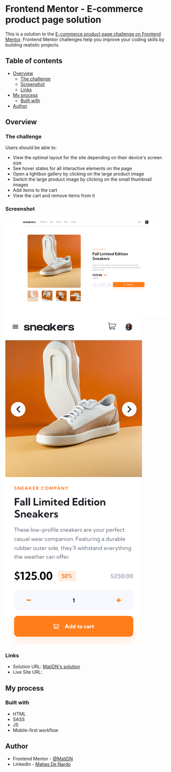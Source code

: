 # Frontend Mentor - E-commerce product page solution

This is a solution to the [E-commerce product page challenge on Frontend Mentor](https://www.frontendmentor.io/challenges/ecommerce-product-page-UPsZ9MJp6). Frontend Mentor challenges help you improve your coding skills by building realistic projects.

## Table of contents

- [Overview](#overview)
  - [The challenge](#the-challenge)
  - [Screenshot](#screenshot)
  - [Links](#links)
- [My process](#my-process)
  - [Built with](#built-with)
- [Author](#author)


## Overview

### The challenge

Users should be able to:

- View the optimal layout for the site depending on their device's screen size
- See hover states for all interactive elements on the page
- Open a lightbox gallery by clicking on the large product image
- Switch the large product image by clicking on the small thumbnail images
- Add items to the cart
- View the cart and remove items from it

### Screenshot

![](desktop.png)
![](mobile.png)


### Links

- Solution URL: [MatiDN's solution](https://github.com/MatiDN/E-commerce-product-page)
- Live Site URL: [](https://matidn.github.io/E-commerce-product-page/)


## My process

### Built with

- HTML
- SASS
- JS
- Mobile-first workflow

## Author

- Frontend Mentor - [@MatiDN](https://www.frontendmentor.io/profile/MatiDN)
- LinkedIn - [Matias De Nardo](https://www.linkedin.com/in/matias-de-nardo-224960246/)

